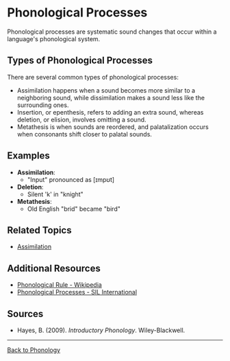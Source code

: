 # Phonological Processes

Phonological processes are systematic sound changes that occur within a language's phonological system.

## Types of Phonological Processes

There are several common types of phonological processes: 
- Assimilation happens when a sound becomes more similar to a neighboring sound, while dissimilation makes a sound less like the surrounding ones.   
- Insertion, or epenthesis, refers to adding an extra sound, whereas deletion, or elision, involves omitting a sound.   
- Metathesis is when sounds are reordered, and palatalization occurs when consonants shift closer to palatal sounds.

## Examples

- **Assimilation**:
  - "Input" pronounced as [ɪmpʊt]
- **Deletion**:
  - Silent 'k' in "knight"
- **Metathesis**:
  - Old English "brid" became "bird"

## Related Topics

- [Assimilation](../../Phonetics/Advanced/Assimilation.md)

## Additional Resources

- [Phonological Rule - Wikipedia](https://en.wikipedia.org/wiki/Phonological_rule)
- [Phonological Processes - SIL International](https://glossary.sil.org/term/phonological-process)

## Sources

- Hayes, B. (2009). *Introductory Phonology*. Wiley-Blackwell.

---

[Back to Phonology](../README.md)
